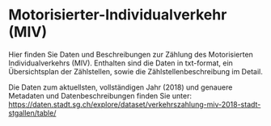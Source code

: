 # Motorisierter-Individualverkehr (MIV)
Hier finden Sie Daten und Beschreibungen zur Zählung des Motorisierten Individualverkehrs (MIV). Enthalten sind die Daten in txt-format, ein Übersichtsplan der Zählstellen, sowie die Zählstellenbeschreibung im Detail.

Die Daten zum aktuellsten, vollständigen Jahr (2018) und genauere Metadaten und Datenbeschreibungen finden Sie unter:
https://daten.stadt.sg.ch/explore/dataset/verkehrszahlung-miv-2018-stadt-stgallen/table/
